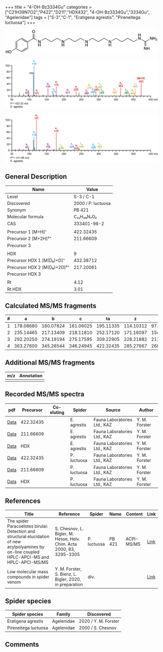 +++
title = "4-OH-Bz3334Gu"
categories = ["C21H39N7O2","P422","D211","HDX432",
"4-OH-Bz3334Gu","3334Gu",
"Agelenidae"]
tags = ["S-3","C-1",
"Eratigena agrestis",
"Pireneitega luctuosa"]
+++

![](/img/4-OH-Bz3334Gu.png)

![](/img_MSMS/422_4-OH-Bz3334Gu_Ea.png?classes=border)

![](/img_MSMS/422_4-OH-Bz3334Gu_Ea_2.png?classes=border)

## General Description

| Name                        | Value              |
|-----------------------------|--------------------|
| Level                       | S-3 / C-1          |
| Discovered                  | 2000 / P. luctuosa |
| Synonym                     | PB 421             |
| Molecular formula           | C₂₁H₃₉N₇O₂         |
| CAS                         | 333401-98-2        |
|                             |                    |
| Precursor 1 [M+H]⁺          | 422.32435          |
| Precursor 2 [M+2H]²⁺        | 211.66609          |
| Precursor 3                 |                    |
|                             |                    |
| HDX                         | 9                  |
| Precursor HDX 1 [M(D₉)+D]⁺   | 432.38712          |
| Precursor HDX 2 [M(D₉)+2D]²⁺ | 217.20061          |
| Precursor HDX 3             |                    |
|                             |                    |
| Rt                          | 4.12                   |
| Rt HDX                      | 3.01                   |

## Calculated MS/MS fragments

| # | a         | b         | c         | ta        | z         | y         | tz        |
|---|-----------|-----------|-----------|-----------|-----------|-----------|-----------|
| 1 | 178.08680 | 160.07624 | 161.06025 | 195.11335 | 114.10312 | 97.07657  | 131.12967 |
| 2 | 235.14465 | 217.13409 | 218.11810 | 252.17120 | 171.16097 | 154.13442 | 188.18752 |
| 3 | 292.20250 | 274.19194 | 275.17595 | 309.22905 | 228.21882 | 211.19227 | 245.24537 |
| 4 | 363.27600 | 345.26544 | 346.24945 | 422.32435 | 285.27667 | 268.25012 | 302.30322 |

## Additional MS/MS fragments

| m/z       | Annotation |
|-----------|------------|
|           |            |

## Recorded MS/MS spectra

| pdf | Precursor | Co-eluting | Spider | Source | Author |
|-----|-----------|------------|--------|--------|--------|
| [Data](/pdf/E-agrestis/422_4-OH-Bz3334Gu_Ea.pdf) | 422.32435 |            | E. agrestis | Fauna Laboratories Ltd., KAZ | Y. M. Forster |
| [Data](/pdf/E-agrestis/422_4-OH-Bz3334Gu_Ea_2.pdf) | 211.66609  |            | E. agrestis | Fauna Laboratories Ltd., KAZ | Y. M. Forster |
| [Data](/pdf/E-agrestis/422_4-OH-Bz3334Gu_Ea_HDX.pdf) | HDX  |            | E. agrestis | Fauna Laboratories Ltd., KAZ | Y. M. Forster |
| [Data](/pdf/P-luctuosa/422_4-OH-Bz3334Gu_Pl.pdf) | 422.32435 |           | P. luctuosa | Fauna Laboratories Ltd., KAZ | Y. M. Forster |
| [Data](/pdf/P-luctuosa/422_4-OH-Bz3334Gu_Pl_2.pdf) | 211.66609 |           | P. luctuosa | Fauna Laboratories Ltd., KAZ | Y. M. Forster |
| [Data](/pdf/P-luctuosa/422_4-OH-Bz3334Gu_Pl_HDX.pdf) | HDX |           | P. luctuosa | Fauna Laboratories Ltd., KAZ | Y. M. Forster |

## References

| Title     | Reference   | Spider    | Name   | Content  | Link |
|-----------|-------------|-----------|--------|----------|-----|
| The spider Paracoelotes birulai: Detection and structural elucidation of new acylpolyamines by on-line coupled HPLC-APCI-MS and HPLC-APCI-MS/MS| S. Chesnov, L. Bigler, M. Hesse, Helv. Chim. Acta 2000, 83, 3295-3305 | P. luctuosa | PB 421 | ACPI-MS/MS | [Link](https://onlinelibrary.wiley.com/doi/abs/10.1002/1522-2675%2820001220%2983%3A12%3C3295%3A%3AAID-HLCA3295%3E3.0.CO%3B2-1) |
| Low molecular mass compounds in spider venom      | Y. M. Forster, S. Bienz, L. Bigler, 2020, in preparation          | div.       |   |   | [Link](unknown) |

## Spider species

| Spider species       | Family     | Discovered        |
|----------------------|------------|-------------------|
| Eratigena agrestis   | Agelenidae | 2020 / Y. M. Forster |
| Pireneitega luctuosa | Agelenidae | 2000 / S. Chesnov |

## Comments